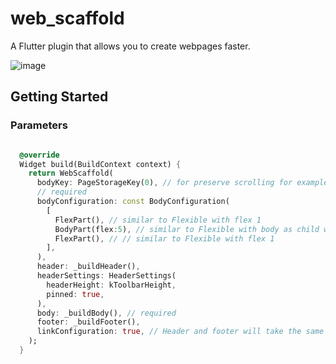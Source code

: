 # web_scaffold

A Flutter plugin that allows you to create webpages faster.

![image](https://img.shields.io/badge/STATUS-BETA-blueviolet?style=for-the-badge)

## Getting Started

### Parameters

```dart

  @override
  Widget build(BuildContext context) {
    return WebScaffold(
      bodyKey: PageStorageKey(0), // for preserve scrolling for example
      // required
      bodyConfiguration: const BodyConfiguration(
        [
          FlexPart(), // similar to Flexible with flex 1
          BodyPart(flex:5), // similar to Flexible with body as child with flex 5
          FlexPart(), // // similar to Flexible with flex 1
        ],
      ),
      header: _buildHeader(),
      headerSettings: HeaderSettings(
        headerHeight: kToolbarHeight,
        pinned: true,
      ),
      body: _buildBody(), // required
      footer: _buildFooter(),
      linkConfiguration: true, // Header and footer will take the same flexible space. default = true
    );
  }
```
